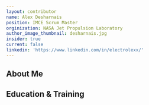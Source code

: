 ```yaml
---
layout: contributor
name: Alex Desharnais
position: IMCE Scrum Master
orginization: NASA Jet Propulsion Laboratory
author_image_thumbnail: desharnais.jpg
insider: true
current: false
linkedin: 'https://www.linkedin.com/in/electrolexx/'
---
```


## About Me

## Education & Training
